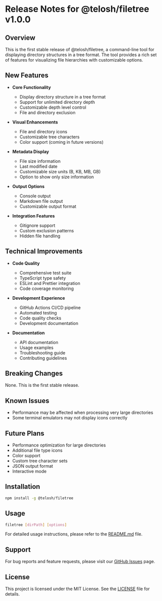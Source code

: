 # Release Notes for @telosh/filetree v1.0.0

## Overview
This is the first stable release of @telosh/filetree, a command-line tool for displaying directory structures in a tree format. The tool provides a rich set of features for visualizing file hierarchies with customizable options.

## New Features
- **Core Functionality**
  - Display directory structure in a tree format
  - Support for unlimited directory depth
  - Customizable depth level control
  - File and directory exclusion

- **Visual Enhancements**
  - File and directory icons
  - Customizable tree characters
  - Color support (coming in future versions)

- **Metadata Display**
  - File size information
  - Last modified date
  - Customizable size units (B, KB, MB, GB)
  - Option to show only size information

- **Output Options**
  - Console output
  - Markdown file output
  - Customizable output format

- **Integration Features**
  - Gitignore support
  - Custom exclusion patterns
  - Hidden file handling

## Technical Improvements
- **Code Quality**
  - Comprehensive test suite
  - TypeScript type safety
  - ESLint and Prettier integration
  - Code coverage monitoring

- **Development Experience**
  - GitHub Actions CI/CD pipeline
  - Automated testing
  - Code quality checks
  - Development documentation

- **Documentation**
  - API documentation
  - Usage examples
  - Troubleshooting guide
  - Contributing guidelines

## Breaking Changes
None. This is the first stable release.

## Known Issues
- Performance may be affected when processing very large directories
- Some terminal emulators may not display icons correctly

## Future Plans
- Performance optimization for large directories
- Additional file type icons
- Color support
- Custom tree character sets
- JSON output format
- Interactive mode

## Installation
```bash
npm install -g @telosh/filetree
```

## Usage
```bash
filetree [dirPath] [options]
```

For detailed usage instructions, please refer to the [README.md](README.md) file.

## Support
For bug reports and feature requests, please visit our [GitHub Issues](https://github.com/telosh/fileTree/issues) page.

## License
This project is licensed under the MIT License. See the [LICENSE](LICENSE) file for details. 